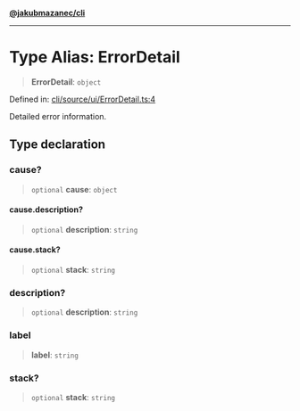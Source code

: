 [**@jakubmazanec/cli**](../README.md)

---

# Type Alias: ErrorDetail

> **ErrorDetail**: `object`

Defined in:
[cli/source/ui/ErrorDetail.ts:4](https://github.com/jakubmazanec/tools/blob/412167e80a7675933e43d5220a19d05130301e2d/packages/cli/source/ui/ErrorDetail.ts#L4)

Detailed error information.

## Type declaration

### cause?

> `optional` **cause**: `object`

#### cause.description?

> `optional` **description**: `string`

#### cause.stack?

> `optional` **stack**: `string`

### description?

> `optional` **description**: `string`

### label

> **label**: `string`

### stack?

> `optional` **stack**: `string`
